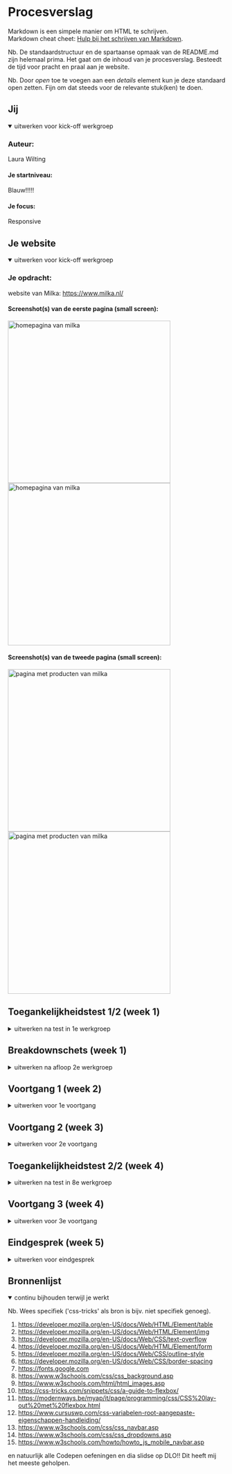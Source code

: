 # Procesverslag
Markdown is een simpele manier om HTML te schrijven.  
Markdown cheat cheet: [Hulp bij het schrijven van Markdown](https://github.com/adam-p/markdown-here/wiki/Markdown-Cheatsheet).

Nb. De standaardstructuur en de spartaanse opmaak van de README.md zijn helemaal prima. Het gaat om de inhoud van je procesverslag. Besteedt de tijd voor pracht en praal aan je website.

Nb. Door *open* toe te voegen aan een *details* element kun je deze standaard open zetten. Fijn om dat steeds voor de relevante stuk(ken) te doen.





## Jij

<details open>
  <summary>uitwerken voor kick-off werkgroep</summary>

  ### Auteur:
  Laura Wilting

  #### Je startniveau:
  Blauw!!!!!

  #### Je focus:
  Responsive
 
</details>





## Je website

<details open>
  <summary>uitwerken voor kick-off werkgroep</summary>

  ### Je opdracht:
  website van Milka:
  https://www.milka.nl/ 

  #### Screenshot(s) van de eerste pagina (small screen): 
 
  <img src="readme-images/homepaginamilka1.png" width="375px" alt="homepagina van milka">
  <img src="readme-images/homepaginamilka2.png" width="375px" alt="homepagina van milka">


  #### Screenshot(s) van de tweede pagina (small screen):
  
  <img src="readme-images/nieuwspagina1.png" width="375px" alt="pagina met producten van milka">
  <img src="readme-images/nieuwspagina2.png" width="375px" alt="pagina met producten van milka">

 
</details>



## Toegankelijkheidstest 1/2 (week 1)

<details>
  <summary>uitwerken na test in 1e werkgroep</summary>

  ### Bevindingen
  Ik ben er achter gekomen dat wanneer je bepaalde beperkingen hebt, het gebruiken van een website een stuk moeilijker wordt. 
  
  Zelf vond ik motoriek (de shocks) de vervelenste beperking. De groote buttons kan ik nog wel bedienen maar naar maten deze kleiner worden, wordt dit steeds moeilijker. Ik had met de screenreader toepassen op mijn gekozen website ook nog wel wat moeite. Ik vind het lastig om deze te gebruiken en moet hier nog flink mee oefenen! 

  Samen met Donna aan het testen: 

  <img src="readme-images/bril.jpg" width="375px" alt=" Donnan aan het testen. ">


  #### Screenreader
  De screenreader deed het niet helemaal goed op mijn gekozen website. Hij bleef soms vast lopen en las niet alle stukjes tekst op. 
  Ik heb de twee pagina’s bekeken in Safari op Chrome en ben het volgende problemen tegengekomen:
  Het viel mij op dat veel <img> tags geen alt beschrijving hebben. Hierdoor weet de gebruiker niet wat er in de afbeelding wordt weergegeven.

  Hoe kan ik dit oplossen? 

  Door alle afbeeldingen een duidelijke alt beschrijving te geven, zijn de visuele elementen een stuk beter te begrijpen via een screenreader.



  #### Muis en Toetsenbord 
  De muis en toetsenbord reageeren goed op mijn site. De pijltjes van boven naar beneden doen het ook goed. Ik kan alleen niet van links en naar rechts gewegen op de website of van links naar rechts via de buttons.

  Hier een omschrijving van hoe het opgelost kan worden (met indien nodig afbeeldingen)


  #### Motoriek (shocks, elastiekjes)
  De website maakt gebruik van redelijk groote buttons, hierdoor kan je nog redelijke goed navigeren door de website. 
  Echter gebruikt Milka hele kleine linkjes in de footer en navigatiebar. Door de shocken kon ik niet op deze linkjes clicken. 
  
  Hoe kan ik dit oplossen? 

  Ik ga de linkjes en kopjes in de footer en navigatiebar wat grooter maken. Hierdoor maak ik mijn website toegangelijker voor mensen met deze beperking. 

  <img src="readme-images/kleinefooter.png" alt="screenshot van de kleine tekst in de footer op dit moment.">


  


  #### Visueel (brillen, contrast, kleurenblind, dark/light). 
  De kleuren van de website beleef ik heel anders in de kleurenblind functies: 

  <img src="readme-images/kleurenblind.png" width="375px" alt="ss van de milka pagina met kleurenblind beperking. ">
  <img src="readme-images/ssbeperking.jpg" width="375px" alt="ss van de milka pagina met kleurenblind beperking.">

  Hoe kan ik dit oplossen?

  De kleuren van de chocolade komen helemaal niet lekker en uitnodigend over in de kleurenblind functies. Daarom wil ik graag een darkmodus toepassen op mijn website. Hierdoor komt chocolade nog wel goed uit: 

<img src="readme-images/zwartwitfuntie.png" width="375px" alt="ss van de milka pagina met kleurenblind beperking. ">


</details>



## Breakdownschets (week 1)

<details>
  <summary>uitwerken na afloop 2e werkgroep</summary>

  ### de hele pagina: 
  <img src="readme-images/Breakdownschermmilka.png" width="375px" alt="breakdown van de hele pagina">

  ### dynamisch deel: navigatie bar en menu: 
  <img src="readme-images/breakdownscherm2.png" width="375px" alt="breakdown van de nav">

  ### wellicht nog een dynamisch deel: footer: 
  <img src="readme-images/breakdownfooter.png" width="375px" alt="breakdown van nog een dynamisch deel">

</details>





## Voortgang 1 (week 2)

<details>
  <summary>uitwerken voor 1e voortgang</summary>

  ### Stand van zaken
 Ik heb nu bijna al mijn html geschreven en alle plaatjes verwerkt. Dit ging goed en met html schrijen heb ik niet zo veel problemen. CSS en JS daarin tegen vind ik een stuk lastiger. Hier ben ik dan ook nog een beetje bang voor. 
 Ik vind het lastig om te bepalen waar en hoe ik moet beginnen. 

 Ik probeer zometeen een begin te maken met het stylen van mijn eerste pagina. Hoop dat dit een beetje oke gaat, anders kan ik morgen hulp vragen in de les.


  ### Agenda voor meeting
  samen met je groepje opstellen

  | Laura          |  Youri             | Pepijn       | student 4        |
  | ---            | ---                | ---          | ---              |
  | Ik wil graag   |  Youri wil graag   | Pepijn wil                                 
  | weten waar ik  |  weten hoe zijn    | Weten of zijn 
  | het beste mee  |  header het beste  | html semantisch 
  | kan beginnen   |  kan laten werken. | genoeg is.
  |in mijn CSS. 
 


  ### Verslag van meeting
  hier na afloop snel de uitkomsten van de meeting vastleggen

  - We kunnen elkaar lastig op weg helpen via deze manier en willen elkaar daarom graag morgen in de les helpen. 
  - Hulp vragen aan de docent en de student assisenten.

  Feedback na meeting met docent: 

  - Jullie gaan de goede kant op. Probeer eerst te foccusen op alle content en daarna de vormgeving. Werk stap voor stap.

  

</details>





## Voortgang 2 (week 3)

<details>
  <summary>uitwerken voor 2e voortgang</summary>

  ### Stand van zaken
  Ik ben aardig op weg met de eerste pagina van mijn website. Dit gaat redelijk goed! mijn CSS heb ik helemaal netjes gemaakt. 
  Ik loop helaas vast bij mijn footer: 

  <img src="readme-images/Footer.jpg" width="375px" alt="voorbeeld van footer die nog niet goed werkt">

  Gefixt!!!: 

  <img src="readme-images/footerfix.png" width="375px" alt="voorbeeld van footer hoe die er nu uitziet.">

  ### Agenda voor meeting
  samen met je groepje opstellen

  | Laura          |  Youri             | Pepijn     
  | ---            | ---                | ---         
  | Ik wil graag   |  heeft geen vragen | Pepijn wil                                 
  | aan de slag met|  weten hoe zijn    | Weten wat hij  
  | mijn footer.   |  header het beste  | moet toevoegen 
  |                |  kan laten werken. | om zijn website toegangelijk te maken 
  

Laura: Ik wil graag aan de slag met mijn footer. Ik loop bij dit onderdeel vast. 
Pepijn: Wat je extra wit toevoegen qua toegankelijkheid. 
Youri: Heeft geen vragen! 

  ### Verslag van meeting
  hier na afloop snel de uitkomsten van de meeting vastleggen

  - De meeting ging goed en we hebben elkaat zelfs een beetje kunnen helpen. 
  - Youri had geen vragen dus met hem heb ik niet echt gesproken. 
  - 


</details>





## Toegankelijkheidstest 2/2 (week 4)

<details>
  <summary>uitwerken na test in 8e werkgroep</summary>

  ### Bevindingen
  Lijst met je bevindingen die in de test naar voren kwamen (geef ook aan wat er verbeterd is):

  Ik ben er achter gekomen dat de website die ik na maak niet voorzien is van een darkmodus. 
  Dit wil ik dus wel coderen in mijn eigen website. 

  De kleurtjes op mijn eigen website doen het niet. Op de officele website werkt dit wel. Dit ga ik dus nog aanpassen. 

  

  #### Screenreader
  Hier korte omschrijving (met indien nodig afbeeldingen)
  De screenreader loopt goed op mijn website en hij leest alles goed voor. 

  Hier een omschrijving van hoe het opgelost kan worden (met indien nodig afbeeldingen)


  #### Muis en Toetsenbord 
  Hier korte omschrijving (met indien nodig afbeeldingen)
  De muis en het toetsenbord werken goed op mijn gecodeerde website. De pijltjes en tab toets gaan door de navigatie bar en footer heen. Verder heb ik geen knopjes op mijn website. 

  Hier een omschrijving van hoe het opgelost kan worden (met indien nodig afbeeldingen)


  #### Motoriek (shocks, elastiekjes)
  Hier korte omschrijving (met indien nodig afbeeldingen)

  Mijn website is goed te bedienen met de shocken. Dit komt omdat ik gebruik maak van vrij groote knoppen en buttons. 
  De navbar was iets moeilijker te gebruiken.

  Hier een omschrijving van hoe het opgelost kan worden (met indien nodig afbeeldingen)
  Ik heb het lettertype in de navnbar een stuk grooter gemaakt. Hierdoor is de navbar ook goed in gebruik. 

  #### Visueel (brillen, contrast, kleurenblind, dark/light). 
  Hier korte omschrijving (met indien nodig afbeeldingen)

  Met de brillen is mijn site redelijk goed zichbaar. Ik maak gebruik van een duidelijk kleuren contrast en de afbeelding zijn erg groot. 

  Als ik mij website op de kleurenblind opties zet wordt de kleur van de chocolade heel vies. de bruine chocolade reep kleurt bijvoorbeeld groen. 

  Hier een omschrijving van hoe het opgelost kan worden (met indien nodig afbeeldingen)

  Ik wil graag een optie voor alleen de darkmode maken. Hierdoor komt de kleur van de chocola veel mooier over. 

screenshot van mijn site met kleurenblind beperking: 
<br>

<img src="readme-images/kleurenblind.png" width="375px" alt="">

screenshot van mijn op zwart-wit filter beperking, hierdoor komen mijn foto's veel mooier over : 
<br>
<img src="readme-images/zwartwitfuntie.png" width="375px" alt="">

</details>



## Voortgang 3 (week 4)

<details>
  <summary>uitwerken voor 3e voortgang</summary>

  ### Stand van zaken
  Het is mij gelukt mijn tweede pagina af te krijgen. Altans.. ik heb alle content die ik erin wilde, erin staan! Ik heb de afbeeldingen en buttons naast elkaar gezet en heb een nav bar gemaakt. Alles moet nu nog een plekje krijgen..

  waar ik nog aan moet werken: 

  Ik zou graag willen dat mijn nav bar pas zichtbaar wordt als ik naar beneden scrol. Nu zie je hem al meteen als ik de pagina open.
  Ook heb ik moeite met mijn footer. Ik weet niet zo goed hoe ik het voor elkaar krijg dat mijn footer er het zelfde uitziet als op de offiecele website.

  screenshot van hoe mijn footer er nu uitziet..: 

  <img src="readme-images/foutinfooter" width="375px" alt="">


  ### Agenda voor meeting
  samen met je groepje opstellen

  | Laura          | Pepijn             | Youri        
  | ---            | ---                | ---          
  | Hulp bij nav   | was niet bij       | hulp bij     
  | bar en footer  | meeting            | bling bling  
  |                | ...                | toevoegen aan website.    


  ### Verslag van meeting
  hier na afloop snel de uitkomsten van de meeting vastleggen

  - Meeting ging goed. Ik was alleen met Youri.
  - Youi en ik konden elkaar niet verder helpen, omdat we niet wisten hoe we elkaars problemen konden oplossen. 
 

</details>





## Eindgesprek (week 5)

<details>
  <summary>uitwerken voor eindgesprek</summary>

  ### Je uitkomst - karakteristiek screenshots:
  <img src="readme-images/foto1.png" width="375px" alt="pagina 1">
  <img src="readme-images/foto2.png" width="375px" alt="pagina 1">
  <img src="readme-images/foto3.png" width="375px" alt="pagina 1">

  <img src="readme-images/foto4.png" width="375px" alt="pagina 2">
  <img src="readme-images/foto5.png" width="375px" alt="pagina 2">
  <img src="readme-images/foto6.png" width="375px" alt="pagina 2">


  ### Dit ging goed/Heb ik geleerd: 
  Ik heb enorm veel geleerd op het gebied van CSS. Ik snap nu wel echt wat ik doe (over het algmeen hah). 
  Ook ben ik best trots op mijn hamburger menu en mijn footer. Hier heb ik wel hulp bij gekregen. 

  Ik heb voornamelijk geleerd hoe ik mijn website zo goed mogelijk responsive kan maken en dit is aardig gelukt: 
  

  <img src="readme-images/responsive1.png" width="375px" alt="voorbeeld van website op groot formaat">
  <img src="readme-images/responsive2.png" width="375px" alt="voorbeeld van website op klein formaat">


  ### Dit was lastig/Is niet gelukt:
  Ik had heel graag nog een dark-modus willen instaleren op mijn website omdat de afbeeldingen van de chocolade er in verschillende kleurenblind functies er een beetje vies uit kon zien.
  Ik heb hier echt nog mijn best voor gedaan, maar helaas is dit niet gelukt. Ik kwam er niet uit en merkte dat het te veek tijd in beslag nam.

  Ook ben ik lang bezig geweest en vond ik het heel lastig om mijn website responsive te maken. Dit is uiteindelijk wel gelukt. 

  <img src="readme-images/darkmoduss.png" width="375px" alt="voorbeeld van darkmodus op mijn website">
</details>





## Bronnenlijst

<details open>
  <summary>continu bijhouden terwijl je werkt</summary>

  Nb. Wees specifiek ('css-tricks' als bron is bijv. niet specifiek genoeg).

  1. https://developer.mozilla.org/en-US/docs/Web/HTML/Element/table
  2. https://developer.mozilla.org/en-US/docs/Web/HTML/Element/img
  3. https://developer.mozilla.org/en-US/docs/Web/CSS/text-overflow
  4. https://developer.mozilla.org/en-US/docs/Web/HTML/Element/form
  5. https://developer.mozilla.org/en-US/docs/Web/CSS/outline-style
  6. https://developer.mozilla.org/en-US/docs/Web/CSS/border-spacing
  7. https://fonts.google.com
  8. https://www.w3schools.com/css/css_background.asp
  9. https://www.w3schools.com/html/html_images.asp 
  10. https://css-tricks.com/snippets/css/a-guide-to-flexbox/ 
  11. https://modernways.be/myap/it/page/programming/css/CSS%20lay-out%20met%20flexbox.html 
  12. https://www.cursuswp.com/css-variabelen-root-aangepaste-eigenschappen-handleiding/ 
  13. https://www.w3schools.com/css/css_navbar.asp 
  14. https://www.w3schools.com/css/css_dropdowns.asp 
  15. https://www.w3schools.com/howto/howto_js_mobile_navbar.asp 

  en natuurlijk alle Codepen oefeningen en dia slidse op DLO!! Dit heeft mij het meeste geholpen. 
  
 

</details>